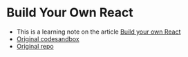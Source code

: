 # Build Your Own React

- This is a learning note on the article [Build your own React](https://pomb.us/build-your-own-react/)
- [Original codesandbox](https://codesandbox.io/s/didact-8-21ost)
- [Original repo](https://github.com/pomber/didact)
